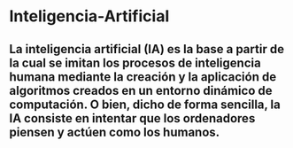 # Inteligencia-Artificial
## La inteligencia artificial (IA) es la base a partir de la cual se imitan los procesos de inteligencia humana mediante la creación y la aplicación de algoritmos creados en un entorno dinámico de computación. O bien, dicho de forma sencilla, la IA consiste en intentar que los ordenadores piensen y actúen como los humanos.
